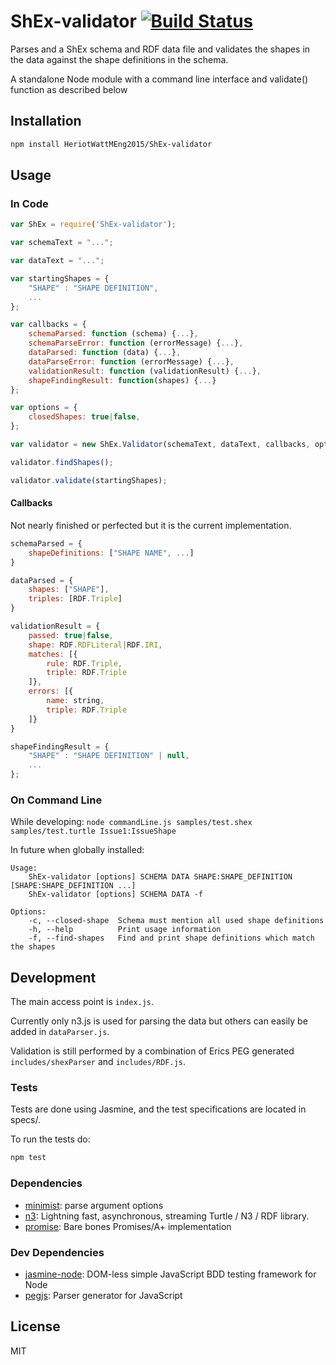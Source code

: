 # ShEx-validator [![Build Status](https://travis-ci.org/HeriotWattMEng2015/ShEx-validator.svg?branch=master)](https://travis-ci.org/HeriotWattMEng2015/ShEx-validator)

Parses and a ShEx schema and RDF data file and validates the shapes in the data against the shape definitions in the schema.

A standalone Node module with a command line interface and validate() function as described below

## Installation

```sh
npm install HeriotWattMEng2015/ShEx-validator
```

## Usage
### In Code
```js
var ShEx = require('ShEx-validator');

var schemaText = "...";

var dataText = "...";

var startingShapes = {
    "SHAPE" : "SHAPE DEFINITION",
    ...
};

var callbacks = {
    schemaParsed: function (schema) {...},
    schemaParseError: function (errorMessage) {...},
    dataParsed: function (data) {...},
    dataParseError: function (errorMessage) {...},
    validationResult: function (validationResult) {...},
    shapeFindingResult: function(shapes) {...}
};

var options = {
    closedShapes: true|false,
};

var validator = new ShEx.Validator(schemaText, dataText, callbacks, options);

validator.findShapes();

validator.validate(startingShapes);
```

#### Callbacks
Not nearly finished or perfected but it is the current implementation.

```js
schemaParsed = {
    shapeDefinitions: ["SHAPE NAME", ...]
}

dataParsed = {
    shapes: ["SHAPE"],
    triples: [RDF.Triple]
}

validationResult = {
    passed: true|false,
    shape: RDF.RDFLiteral|RDF.IRI,
    matches: [{
        rule: RDF.Triple,
        triple: RDF.Triple
    ]},
    errors: [{
        name: string,
        triple: RDF.Triple
    ]}
}

shapeFindingResult = {
    "SHAPE" : "SHAPE DEFINITION" | null,
    ...
};

```

### On Command Line

While developing: `node commandLine.js samples/test.shex samples/test.turtle Issue1:IssueShape`

In future when globally installed:

<!--- BEGIN USAGE -->
    Usage:
        ShEx-validator [options] SCHEMA DATA SHAPE:SHAPE_DEFINITION [SHAPE:SHAPE_DEFINITION ...]
        ShEx-validator [options] SCHEMA DATA -f

    Options:
        -c, --closed-shape  Schema must mention all used shape definitions
        -h, --help          Print usage information
        -f, --find-shapes   Find and print shape definitions which match the shapes
<!--- END USAGE -->

## Development

The main access point is `index.js`.

Currently only n3.js is used for parsing the data but others can easily be added in `dataParser.js`.

Validation is still performed by a combination of Erics PEG generated `includes/shexParser` and `includes/RDF.js`.

### Tests
Tests are done using Jasmine, and the test specifications are located in specs/.

To run the tests do: 
```sh
npm test
```
### Dependencies

- [minimist](https://github.com/substack/minimist): parse argument options
- [n3](https://github.com/RubenVerborgh/N3.js): Lightning fast, asynchronous, streaming Turtle / N3 / RDF library.
- [promise](https://github.com/then/promise): Bare bones Promises/A+ implementation

### Dev Dependencies

- [jasmine-node](https://github.com/mhevery/jasmine-node): DOM-less simple JavaScript BDD testing framework for Node
- [pegjs](https://github.com/dmajda/pegjs): Parser generator for JavaScript

## License

MIT
